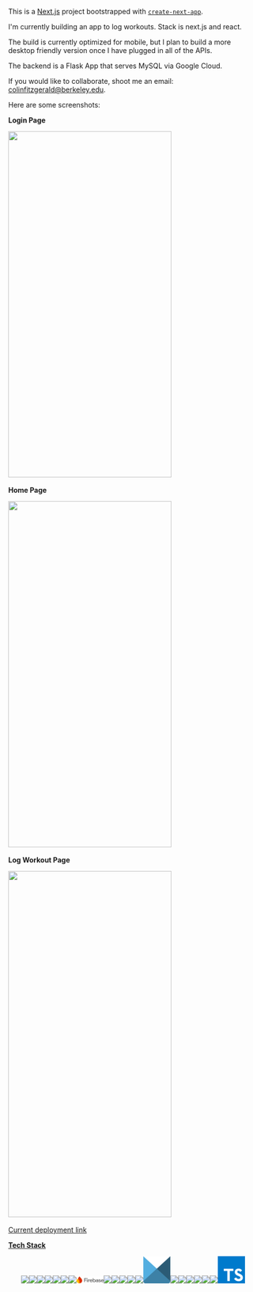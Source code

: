 This is a [Next.js](https://nextjs.org/) project bootstrapped with [`create-next-app`](https://github.com/vercel/next.js/tree/canary/packages/create-next-app).


I'm currently building an app to log workouts. Stack is next.js and react. 

The build is currently optimized for mobile, but I plan to build a more desktop friendly version once I have plugged in all of the APIs. 

The backend is a Flask App that serves MySQL via Google Cloud. 

If you would like to collaborate, shoot me an email: colinfitzgerald@berkeley.edu. 

Here are some screenshots: 

**Login Page**

<img src="https://user-images.githubusercontent.com/64982557/194742311-89823915-4c85-4bf0-8566-7a5decc91fe2.jpeg" width="330" height="700">

**Home Page**

<img src="https://user-images.githubusercontent.com/64982557/194742326-2a784afd-335e-4e6f-ae0d-09991128c594.jpeg" width="330" height="700">

**Log Workout Page**

<img src="https://user-images.githubusercontent.com/64982557/194742427-0e7783ea-fb5a-4a9b-830a-dbe5585d42a6.jpeg" width="330" height="700">

[Current deployment link](https://weight-workouts.vercel.app)

**[Tech Stack](https://techstack-logos.web.app)**

<div align="center"><img width="55" src="https://raw.githubusercontent.com/gilbarbara/logos/master/logos/cloudinary.svg"/><img width="55" src="https://raw.githubusercontent.com/gilbarbara/logos/master/logos/codebase.svg"/><img width="55" src="https://raw.githubusercontent.com/gilbarbara/logos/master/logos/coffeescript.svg"/><img width="55" src="https://raw.githubusercontent.com/gilbarbara/logos/master/logos/eslint-old.svg"/><img width="55" src="https://raw.githubusercontent.com/gilbarbara/logos/master/logos/eslint.svg"/><img width="55" src="https://raw.githubusercontent.com/gilbarbara/logos/master/logos/evergreen-icon.svg"/><img width="55" src="https://raw.githubusercontent.com/gilbarbara/logos/master/logos/evergreen.svg"/><img width="55" src="https://raw.githubusercontent.com/gilbarbara/logos/master/logos/firebase.svg"/><img width="55" src="https://raw.githubusercontent.com/gilbarbara/logos/master/logos/glint.svg"/><img width="55" src="https://raw.githubusercontent.com/gilbarbara/logos/master/logos/javascript.svg"/><img width="55" src="https://raw.githubusercontent.com/gilbarbara/logos/master/logos/material-ui.svg"/><img width="55" src="https://raw.githubusercontent.com/gilbarbara/logos/master/logos/momentjs.svg"/><img width="55" src="https://raw.githubusercontent.com/gilbarbara/logos/master/logos/nativescript.svg"/><img width="55" src="https://raw.githubusercontent.com/gilbarbara/logos/master/logos/neat.svg"/><img width="55" src="https://raw.githubusercontent.com/gilbarbara/logos/master/logos/nextjs.svg"/><img width="55" src="https://raw.githubusercontent.com/gilbarbara/logos/master/logos/nuxt.svg"/><img width="55" src="https://raw.githubusercontent.com/gilbarbara/logos/master/logos/preact.svg"/><img width="55" src="https://raw.githubusercontent.com/gilbarbara/logos/master/logos/react-router.svg"/><img width="55" src="https://raw.githubusercontent.com/gilbarbara/logos/master/logos/react.svg"/><img width="55" src="https://raw.githubusercontent.com/gilbarbara/logos/master/logos/typescript-icon.svg"/><img width="55" src="https://raw.githubusercontent.com/gilbarbara/logos/master/logos/typescript.svg"/></div>
